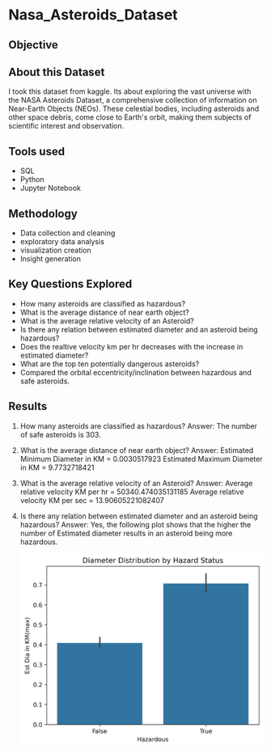 # Nasa_Asteroids_Dataset
## Objective



## About this Dataset
I took this dataset from kaggle. Its about exploring the vast universe with the NASA Asteroids Dataset, a comprehensive collection of information
on Near-Earth Objects (NEOs). These celestial bodies, including asteroids and other space debris, come
close to Earth's orbit, making them subjects of scientific interest and observation.

## Tools used
- SQL
- Python
- Jupyter Notebook

## Methodology
- Data collection and cleaning
- exploratory data analysis
- visualization creation
- Insight generation

## Key Questions Explored
- How many asteroids are classified as hazardous?
- What is the average distance of near earth object?
- What is the average relative velocity of an Asteroid?
- Is there any relation between estimated diameter and an asteroid being hazardous?
- Does the realtive velocity km per hr decreases with the increase in estimated diameter?
- What are the top ten potentially dangerous asteroids?
- Compared the orbital eccentricity/inclination between hazardous and safe asteroids.

## Results
1. How many asteroids are classified as hazardous?
   Answer: The number of safe asteroids is 303.

2. What is the average distance of near earth object?
   Answer:
    Estimated Minimum Diameter in KM =	0.0030517923
    Estimated Maximum Diameter in KM =	9.7732718421

3. What is the average relative velocity of an Asteroid?
   Answer:
     Average relative velocity KM per hr = 50340.474035131185
     Average relative velocity KM per sec = 13.90605221082407

4. Is there any relation between estimated diameter and an asteroid being hazardous?
   Answer:
     Yes, the following plot shows that the higher the number of Estimated diameter results in an asteroid being more hazardous.
   
     ![Diameter_Distribution](Distribution_of_Diameter.png)
     
           



